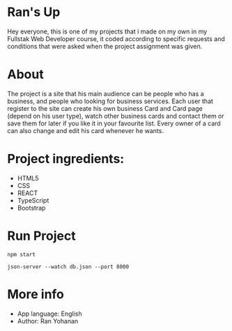 # Ran's Up

Hey everyone, this is one of my projects that i made on my own in my Fullstak Web Developer course,
 it coded according to specific requests and conditions that were asked when the project assignment was given.

# About

The project is a site that his main audience can be people who has a business, and people who looking for business services.
Each user that register to the site can create his own business Card and Card page (depend on his user type), watch other business cards and contact them or save them for later if you like it in your favourite list. 
Every owner of a card can also change and edit his card whenever he wants.

# Project ingredients:
- HTML5
- CSS
- REACT
- TypeScript
- Bootstrap

# Run Project
```
npm start
```
```
json-server --watch db.json --port 8000
```

# More info
- App language: English
- Author: Ran Yohanan

